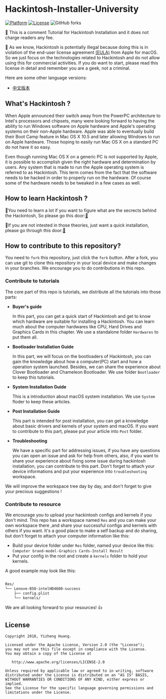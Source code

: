 


# Hackintosh-Installer-University
[![Platform](https://img.shields.io/badge/Platform-Markdown-bule.svg)](https://shields.io/)
[![License](https://img.shields.io/badge/license-Apache%202.0-blue.svg)](https://opensource.org/licenses/Apache-2.0)
![GitHub forks](https://img.shields.io/github/forks/badges/shields.svg?style=social&label=Fork)

:loudspeaker: This is a comment Tutorial for Hackintosh Installation and it does not charge readers any fee. 

:loudspeaker: As we know, Hackintosh is potentially illegal because doing this is in violation of the end-user license agreement [(EULA)](http://images.apple.com/legal/sla/docs/macosx107.pdf) from Apple for macOS. So we just focus on the technologies related to Hackintosh and do not allow using this for commercial activities. If you do want to start, please read this license in detail and remember you are a geek, not a criminal.

Here are some other language versions:
- [中文版本](README-CN.md)


## What's Hackintosh ?

When Apple announced their switch away from the PowerPC architecture to Intel's processors and chipsets, many were looking forward to having the ability to run Windows software on Apple hardware and Apple's operating systems on their non-Apple hardware. Apple was able to eventually build their Boot Camp feature in Mac OS X 10.5 and later allowing Windows to run on Apple hardware. Those hoping to easily run Mac OS X on a standard PC do not have it so easy.

Even though running Mac OS X on a generic PC is not supported by Apple, it is possible to accomplish given the right hardware and determination by users. Any system that is made to run the Apple operating system is referred to as Hackintosh. This term comes from the fact that the software needs to be hacked in order to properly run on the hardware. Of course some of the hardware needs to be tweaked in a few cases as well.

## How to learn Hackintosh ?

:bell:You need to learn a lot if you want to figure what are the secrects behind the Hackintosh, So please go this door:[:door:]()

:bell:If you are not intested in those theories, just want a quick installation, please go through this door:[:door:]()


## How to contribute to this repository?

You need to `fork` this repository, just click the `fork` button.
After a fork, you can use git to clone this repository in your local device and make changes in your branches. We encourage you to do contributions in this repo.

### **Contribute to tutorials**
The core part of this repo is tutorials, we distribute all the tutorials into those parts:

- **Buyer's guide**

  In this part, you can get a quick start of Hackintosh and get to know which hardware are suitable for installing a Hackintosh. You can learn much about the computer hardwares like CPU, Hard Drives and Graphics Cards in this chapter. We use a standalone folder `Hardwares` to put them all.

- **Bootloader Installation Guide**

  In this part, we will focus on the bootloaders of Hackintosh, you can gain the knowledge about how a computer(PC) start and how a operation system launched. Besides, we can share the experience about Clover Bootloader and Chameleon Bootloader. We use folder `Bootloader` to keep this tutorials.

- **System Installation Guide**
  
  This is a introduction about macOS system installation. We use `System` floder to keep these articles.

- **Post Installation Guide**

  This part is intended for post installation, you can get a knowledge about basic drivers and kernels of your system and macOS. If you want to contribute to this part, please put your article into `Post` folder.
 
- **Troubleshooting**

  We have a specific part for addressing issues, if you have any questions you can open an issue and ask for help from others, also, if you want to share your experience about fixing some issue during hackintosh installation, you can contribute to this part. Don't forget to attach your device informations and put your experience into `troubleshooting` workspace.
  
We will improve the workspace tree day by day, and don't forget to give your precious suggestions !
 
### **Contribute to resource**
We encourage you to upload your hackintosh configs and kernels if you don't mind. This repo has a workspace named `Res` and you can make your own workspace there ,and share your successful configs and kernels with others if you want. It's a good place to make a self backup and do sharing, but don't forget to attach your computer information like this:

- Build your device folder under `Res` folder, named your device like this: `Computer brand-model-Graphics Cards-Install Result`
- Put your config in the root and create a `kernels` folder to hold your kernels.

A good example may look like this:

```bash

Res/
└── Lenove-B50-intelHD4600-success
    ├── config.plist
    └── kernels/

```
We are all looking forward to your resources! :+1:

## License
```
Copyright 2018, Yizheng Huang.

Licensed under the Apache License, Version 2.0 (the "License");
you may not use this file except in compliance with the License.
You may obtain a copy of the License at

   http://www.apache.org/licenses/LICENSE-2.0

Unless required by applicable law or agreed to in writing, software
distributed under the License is distributed on an "AS IS" BASIS,
WITHOUT WARRANTIES OR CONDITIONS OF ANY KIND, either express or implied.
See the License for the specific language governing permissions and
limitations under the License.
```
